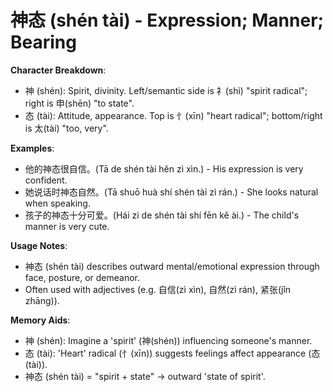 # **神态 (shén tài) - Expression; Manner; Bearing**

**Character Breakdown**:  
- 神 (shén): Spirit, divinity. Left/semantic side is 礻(shì) "spirit radical"; right is 申(shēn) "to state".  
- 态 (tài): Attitude, appearance. Top is 忄(xīn) "heart radical"; bottom/right is 太(tài) "too, very".

**Examples**:  
- 他的神态很自信。(Tā de shén tài hěn zì xìn.) - His expression is very confident.  
- 她说话时神态自然。(Tā shuō huà shí shén tài zì rán.) - She looks natural when speaking.  
- 孩子的神态十分可爱。(Hái zi de shén tài shí fēn kě ài.) - The child's manner is very cute.

**Usage Notes**:  
- 神态 (shén tài) describes outward mental/emotional expression through face, posture, or demeanor.  
- Often used with adjectives (e.g. 自信(zì xìn), 自然(zì rán), 紧张(jǐn zhāng)).

**Memory Aids**:  
- 神 (shén): Imagine a 'spirit' (神(shén)) influencing someone's manner.  
- 态 (tài): 'Heart' radical (忄(xīn)) suggests feelings affect appearance (态(tài)).  
- 神态 (shén tài) = "spirit + state" → outward 'state of spirit'.